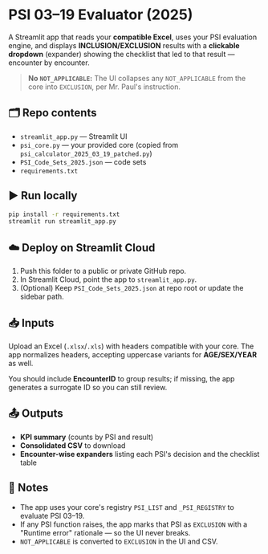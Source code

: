 
# PSI 03–19 Evaluator (2025)

A Streamlit app that reads your **compatible Excel**, uses your PSI evaluation engine, and displays **INCLUSION/EXCLUSION** results with a **clickable dropdown** (expander) showing the checklist that led to that result — encounter by encounter.

> **No `NOT_APPLICABLE`:** The UI collapses any `NOT_APPLICABLE` from the core into `EXCLUSION`, per Mr. Paul's instruction.

## 🗂 Repo contents
- `streamlit_app.py` — Streamlit UI
- `psi_core.py` — your provided core (copied from `psi_calculator_2025_03_19_patched.py`)
- `PSI_Code_Sets_2025.json` — code sets
- `requirements.txt`

## ▶️ Run locally
```bash
pip install -r requirements.txt
streamlit run streamlit_app.py
```

## ☁️ Deploy on Streamlit Cloud
1. Push this folder to a public or private GitHub repo.
2. In Streamlit Cloud, point the app to `streamlit_app.py`.
3. (Optional) Keep `PSI_Code_Sets_2025.json` at repo root or update the sidebar path.

## 📥 Inputs
Upload an Excel (`.xlsx`/`.xls`) with headers compatible with your core. The app normalizes headers, accepting uppercase variants for **AGE/SEX/YEAR** as well.

You should include **EncounterID** to group results; if missing, the app generates a surrogate ID so you can still review.

## 📤 Outputs
- **KPI summary** (counts by PSI and result)
- **Consolidated CSV** to download
- **Encounter-wise expanders** listing each PSI's decision and the checklist table

## 🔧 Notes
- The app uses your core's registry `PSI_LIST` and `_PSI_REGISTRY` to evaluate PSI 03–19.
- If any PSI function raises, the app marks that PSI as `EXCLUSION` with a "Runtime error" rationale — so the UI never breaks.
- `NOT_APPLICABLE` is converted to `EXCLUSION` in the UI and CSV.
